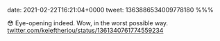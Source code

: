 date: 2021-02-22T16:21:04+0000
tweet: 1363886534009778180
%%%

😳 Eye-opening indeed. Wow, in the worst possible way. [twitter.com/keleftheriou/status/1361340761774559234](https://twitter.com/keleftheriou/status/1361340761774559234)
